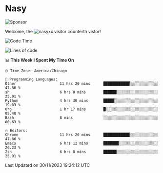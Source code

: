 # Nasy

<!--
<p align="center">
<img height="200" src="https://github-readme-stats.vercel.app/api?username=nasyxx&count_private=true&show_icons=true&theme=dracula&include_all_commits=true"/>
<img height="200" src="https://github-readme-stats.vercel.app/api/top-langs/?username=nasyxx&theme=dracula&hide=html,jupyter+notebook&count_private=true&show_icons=true"/>
</p>

  
----------------
-->

![Sponsor](https://img.shields.io/static/v1.svg?label=Sponsor&message=%E2%9D%A4&logo=GitHub&style=flat&color=pink)
 
Welcome, the ![nasyxx visitor counter](https://count.getloli.com/get/@nasyxx?theme=rule34)th vistor!
 
<!--START_SECTION:waka-->
![Code Time](http://img.shields.io/badge/Code%20Time-4%2C035%20hrs%2023%20mins-blue)

![Lines of code](https://img.shields.io/badge/From%20Hello%20World%20I%27ve%20Written-6.3%20million%20lines%20of%20code-blue)

📊 **This Week I Spent My Time On** 

```text
🕑︎ Time Zone: America/Chicago

💬 Programming Languages: 
Other                    11 hrs 20 mins      ████████████░░░░░░░░░░░░░   47.86 % 
sh                       6 hrs 8 mins        ██████░░░░░░░░░░░░░░░░░░░   25.91 % 
Python                   4 hrs 30 mins       █████░░░░░░░░░░░░░░░░░░░░   19.03 % 
Org                      1 hr 17 mins        █░░░░░░░░░░░░░░░░░░░░░░░░   05.48 % 
Bash                     8 mins              ░░░░░░░░░░░░░░░░░░░░░░░░░   00.63 % 

🔥 Editors: 
Chrome                   11 hrs 20 mins      ████████████░░░░░░░░░░░░░   47.86 % 
Emacs                    6 hrs 12 mins       ███████░░░░░░░░░░░░░░░░░░   26.23 % 
Zsh                      6 hrs 8 mins        ██████░░░░░░░░░░░░░░░░░░░   25.91 % 
```


 Last Updated on 30/11/2023 19:24:12 UTC
<!--END_SECTION:waka-->

<!-- ![visitors](https://visitor-badge.laobi.icu/badge?page_id=nasyxx.nasyxx) -->
